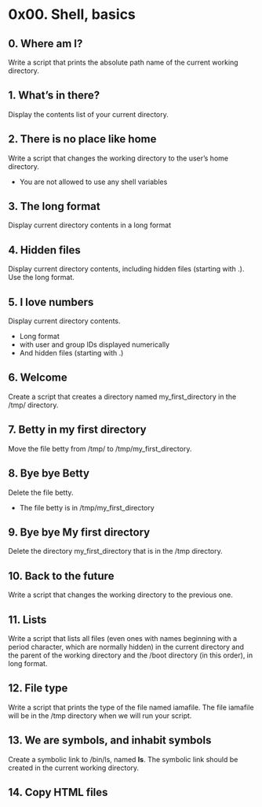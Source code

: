 # 0x00. Shell, basics

## 0. Where am I?

Write a script that prints the absolute path name of the current working directory.

## 1. What’s in there?

Display the contents list of your current directory.

## 2. There is no place like home

Write a script that changes the working directory to the user’s home directory.
- You are not allowed to use any shell variables

## 3. The long format

Display current directory contents in a long format

## 4. Hidden files

Display current directory contents, including hidden files (starting with .). Use the long format.

## 5. I love numbers

Display current directory contents.
- Long format
- with user and group IDs displayed numerically
- And hidden files (starting with .)

## 6. Welcome

Create a script that creates a directory named my_first_directory in the /tmp/ directory.

## 7. Betty in my first directory

Move the file betty from /tmp/ to /tmp/my_first_directory.

## 8. Bye bye Betty

Delete the file betty.
- The file betty is in /tmp/my_first_directory

## 9. Bye bye My first directory

Delete the directory my_first_directory that is in the /tmp directory.

## 10. Back to the future

Write a script that changes the working directory to the previous one.

## 11. Lists

Write a script that lists all files (even ones with names beginning with a period character, which are normally hidden) in the current directory and the parent of the working directory and the /boot directory (in this order), in long format.

## 12. File type

Write a script that prints the type of the file named iamafile. The file iamafile will be in the /tmp directory when we will run your script.

## 13. We are symbols, and inhabit symbols

Create a symbolic link to /bin/ls, named __ls__. The symbolic link should be created in the current working directory.

## 14. Copy HTML files

